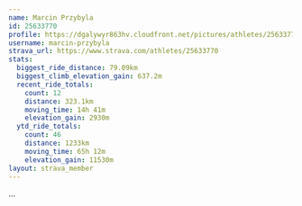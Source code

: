 ```yaml
---
name: Marcin Przybyla
id: 25633770
profile: https://dgalywyr863hv.cloudfront.net/pictures/athletes/25633770/12947173/2/large.jpg
username: marcin-przybyla
strava_url: https://www.strava.com/athletes/25633770
stats:
  biggest_ride_distance: 79.09km
  biggest_climb_elevation_gain: 637.2m
  recent_ride_totals:
    count: 12
    distance: 323.1km
    moving_time: 14h 41m
    elevation_gain: 2930m
  ytd_ride_totals:
    count: 46
    distance: 1233km
    moving_time: 65h 12m
    elevation_gain: 11530m
layout: strava_member
--- 
```

...
